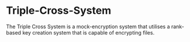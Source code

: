 # Triple-Cross-System

The Triple Cross System is a mock-encryption system that utilises a rank-based key creation system that is capable of encrypting files.

